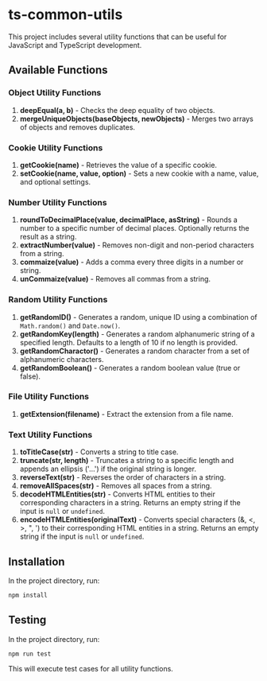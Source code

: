 # ts-common-utils

This project includes several utility functions that can be useful for JavaScript and TypeScript development.

## Available Functions

### Object Utility Functions

1. **deepEqual(a, b)** - Checks the deep equality of two objects.
2. **mergeUniqueObjects(baseObjects, newObjects)** - Merges two arrays of objects and removes duplicates.

### Cookie Utility Functions

1. **getCookie(name)** - Retrieves the value of a specific cookie.
2. **setCookie(name, value, option)** - Sets a new cookie with a name, value, and optional settings.

### Number Utility Functions

1. **roundToDecimalPlace(value, decimalPlace, asString)** - Rounds a number to a specific number of decimal places. Optionally returns the result as a string.
2. **extractNumber(value)** - Removes non-digit and non-period characters from a string.
3. **commaize(value)** - Adds a comma every three digits in a number or string.
4. **unCommaize(value)** - Removes all commas from a string.

### Random Utility Functions

1. **getRandomID()** - Generates a random, unique ID using a combination of `Math.random()` and `Date.now()`.
2. **getRandomKey(length)** - Generates a random alphanumeric string of a specified length. Defaults to a length of 10 if no length is provided.
3. **getRandomCharactor()** - Generates a random character from a set of alphanumeric characters.
4. **getRandomBoolean()** - Generates a random boolean value (true or false).

### File Utility Functions

1. **getExtension(filename)** - Extract the extension from a file name.

### Text Utility Functions

1. **toTitleCase(str)** - Converts a string to title case.
2. **truncate(str, length)** - Truncates a string to a specific length and appends an ellipsis ('...') if the original string is longer.
3. **reverseText(str)** - Reverses the order of characters in a string.
4. **removeAllSpaces(str)** - Removes all spaces from a string.
5. **decodeHTMLEntities(str)** - Converts HTML entities to their corresponding characters in a string. Returns an empty string if the input is `null` or `undefined`.
6. **encodeHTMLEntities(originalText)** - Converts special characters (&, <, >, ", ') to their corresponding HTML entities in a string. Returns an empty string if the input is `null` or `undefined`.

## Installation

In the project directory, run:

```bash
npm install
```

## Testing

In the project directory, run:

```bash
npm run test
```

This will execute test cases for all utility functions.
